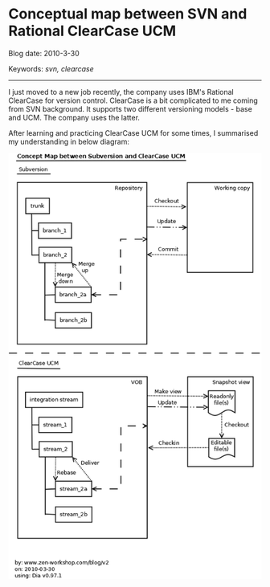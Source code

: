# Conceptual map between SVN and Rational ClearCase UCM

Blog date: 2010-3-30

Keywords: *svn, clearcase*

---

I just moved to a new job recently, the company uses IBM's Rational ClearCase for version control. ClearCase is a bit complicated to me coming from SVN background. It supports two different versioning models - base and UCM. The company uses the latter.

After learning and practicing ClearCase UCM for some times, I summarised my understanding in below diagram:


![SVN to ClearCase UCM concept map](https://github.com/shiouming/technotes/blob/main/version-control/subversion2clearcase.png)
